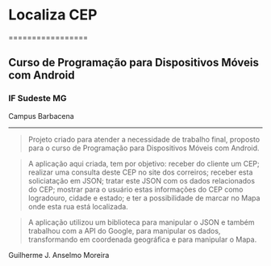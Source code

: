 # Localiza CEP #
=================

## Curso de Programação para Dispositivos Móveis com Android

### IF Sudeste MG 

Campus Barbacena

-----------------

> Projeto criado para atender a necessidade de trabalho final, proposto para o curso de Programação para Dispositivos Móveis com Android.

> A aplicação aqui criada, tem por objetivo:
>   receber do cliente um CEP;
>   realizar uma consulta deste CEP no site dos correiros;
>   receber esta soliciatação em JSON;
>   tratar este JSON com os dados relacionados do CEP; 
>   mostrar para o usuário estas informações do CEP como logradouro, cidade e estado; 
>   e ter a possibilidade de marcar no Mapa onde esta rua está localizada.

> A aplicação utilizou um biblioteca para manipular o JSON e também trabalhou com a API do Google, para manipular os dados, transformando em coordenada geográfica e para manipular o Mapa.


Guilherme J. Anselmo Moreira
